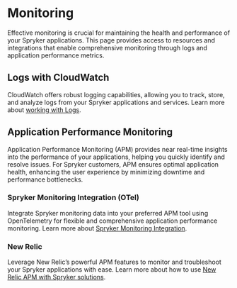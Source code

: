 # Monitoring

Effective monitoring is crucial for maintaining the health and performance of your Spryker applications. This page provides access to resources and integrations that enable comprehensive monitoring through logs and application performance metrics.

## Logs with CloudWatch
CloudWatch offers robust logging capabilities, allowing you to track, store, and analyze logs from your Spryker applications and services. Learn more about [working with Logs](/docs/ca/dev/working-with-logs.md).

## Application Performance Monitoring
Application Performance Monitoring (APM) provides near real-time insights into the performance of your applications, helping you quickly identify and resolve issues. For Spryker customers, APM ensures optimal application health, enhancing the user experience by minimizing downtime and performance bottlenecks.
### Spryker Monitoring Integration (OTel)
Integrate Spryker monitoring data into your preferred APM tool using OpenTelemetry for flexible and comprehensive application performance monitoring. Learn more about [Spryker Monitoring Integration](/docs/ca/dev/spryker-monitoring-integration.md).

### New Relic
Leverage New Relic’s powerful APM features to monitor and troubleshoot your Spryker applications with ease. Learn more about how to use [New Relic APM with Spryker solutions](/docs/dg/dev/integrate-and-configure/configure-services.html#new-relic).
